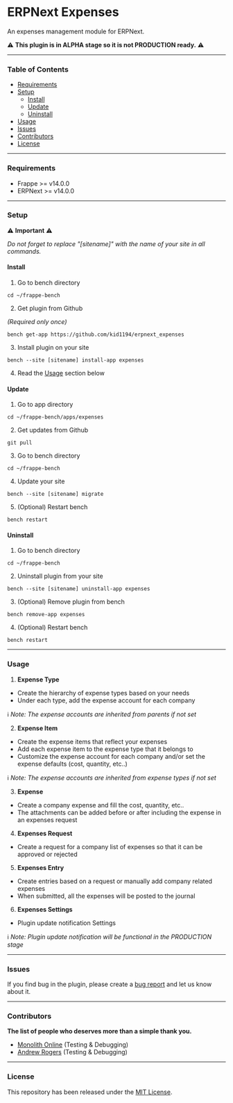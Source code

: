 # ERPNext Expenses

An expenses management module for ERPNext.

⚠️ **This plugin is in ALPHA stage so it is not PRODUCTION ready.** ⚠️

---

### Table of Contents
- [Requirements](#requirements)
- [Setup](#setup)
  - [Install](#install)
  - [Update](#update)
  - [Uninstall](#uninstall)
- [Usage](#usage)
- [Issues](#issues)
- [Contributors](#contributors)
- [License](#license)

---

### Requirements
- Frappe >= v14.0.0
- ERPNext >= v14.0.0

---

### Setup

⚠️ **Important** ⚠️

*Do not forget to replace "[sitename]" with the name of your site in all commands.*

#### Install
1. Go to bench directory

```
cd ~/frappe-bench
```

2. Get plugin from Github

*(Required only once)*

```
bench get-app https://github.com/kid1194/erpnext_expenses
```

3. Install plugin on your site

```
bench --site [sitename] install-app expenses
```

4. Read the [Usage](#usage) section below

#### Update
1. Go to app directory

```
cd ~/frappe-bench/apps/expenses
```

2. Get updates from Github

```
git pull
```

3. Go to bench directory

```
cd ~/frappe-bench
```

4. Update your site

```
bench --site [sitename] migrate
```

5. (Optional) Restart bench

```
bench restart
```

#### Uninstall
1. Go to bench directory

```
cd ~/frappe-bench
```

2. Uninstall plugin from your site

```
bench --site [sitename] uninstall-app expenses
```

3. (Optional) Remove plugin from bench

```
bench remove-app expenses
```

4. (Optional) Restart bench

```
bench restart
```

---

### Usage
1. **Expense Type**
  - Create the hierarchy of expense types based on your needs
  - Under each type, add the expense account for each company

ℹ️ *Note: The expense accounts are inherited from parents if not set*

2. **Expense Item**
  - Create the expense items that reflect your expenses
  - Add each expense item to the expense type that it belongs to
  - Customize the expense account for each company and/or set the expense defaults (cost, quantity, etc..)

ℹ️ *Note: The expense accounts are inherited from expense types if not set*

3. **Expense**
  - Create a company expense and fill the cost, quantity, etc..
  - The attachments can be added before or after including the expense in an expenses request

4. **Expenses Request**
  - Create a request for a company list of expenses so that it can be approved or rejected

5. **Expenses Entry**
  - Create entries based on a request or manually add company related expenses
  - When submitted, all the expenses will be posted to the journal

6. **Expenses Settings**
  - Plugin update notification Settings

ℹ️ *Note: Plugin update notification will be functional in the PRODUCTION stage*

---

### Issues
If you find bug in the plugin, please create a [bug report](https://github.com/kid1194/erpnext_expenses/issues/new?assignees=&labels=&template=bug_report.md&title=) and let us know about it.

---

### Contributors
**The list of people who deserves more than a simple thank you.**
- [Monolith Online](https://github.com/monolithon) (Testing & Debugging)
- [Andrew Rogers](https://github.com/agrogers) (Testing & Debugging)

---

### License
This repository has been released under the [MIT License](https://github.com/kid1194/erpnext_expenses/blob/main/LICENSE).